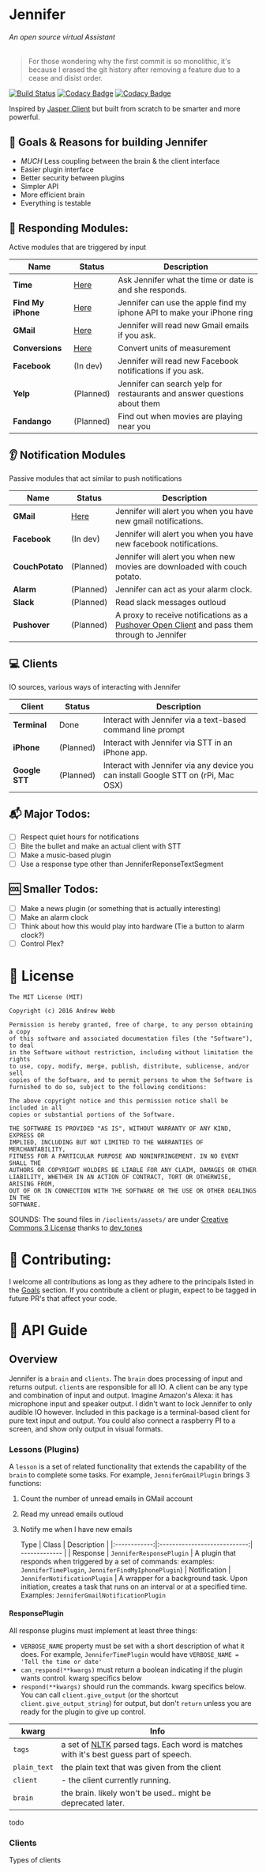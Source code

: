# Jennifer
###### An open source virtual Assistant
> For those wondering why the first commit is so monolithic, it's because I erased the git history after removing a feature due to a cease and disist order.

[![Build Status](https://travis-ci.org/androbwebb/JenniferVirtualAssistant.svg?branch=master)](https://travis-ci.org/androbwebb/JenniferVirtualAssistant)
[![Codacy Badge](https://api.codacy.com/project/badge/coverage/e3604515bed64b77a0638392bd75fdf5)](https://www.codacy.com/app/awebb/JenniferVirtualAssistant)
[![Codacy Badge](https://api.codacy.com/project/badge/grade/e3604515bed64b77a0638392bd75fdf5)](https://www.codacy.com/app/awebb/JenniferVirtualAssistant)

Inspired by [Jasper Client](https://github.com/jasperproject/jasper-client) but built from scratch to be smarter and
more powerful.

## :checkered_flag: Goals & Reasons for building Jennifer
- *MUCH* Less coupling between the brain & the client interface
- Easier plugin interface
- Better security between plugins
- Simpler API
- More efficient brain
- Everything is testable


## :speech_balloon: Responding Modules:
Active modules that are triggered by input

| Name | Status | Description |
| ---- | ------ | ----------- |
| **Time** | [Here](https://github.com/androbwebb/JenniferVirtualAssistant/tree/master/lessons/JenniferTimePlugin) | Ask Jennifer what the time or date is and she responds.  |
| **Find My iPhone** | [Here](https://github.com/androbwebb/JenniferVirtualAssistant/tree/master/lessons/JenniferFindMyIphonePlugin) | Jennifer can use the apple find my iphone API to make your iPhone ring |
| **GMail** | [Here](https://github.com/androbwebb/JenniferVirtualAssistant/tree/master/lessons/JenniferGmailPlugin) | Jennifer will read new Gmail emails if you ask. |
| **Conversions** | [Here](https://github.com/androbwebb/JenniferVirtualAssistant/tree/master/lessons/JenniferConversionPlugin) | Convert units of measurement |
| **Facebook** | (In dev) | Jennifer will read new Facebook notifications if you ask. | |
| **Yelp** | (Planned) | Jennifer can search yelp for restaurants and answer questions about them |  |
| **Fandango** | (Planned) | Find out when movies are playing near you |



## :ear: Notification Modules
Passive modules that act similar to push notifications

|      Name      |   Status   |         Description        |
| -------------- | ---------- | -------------------------- |
| **GMail** | [Here](https://github.com/androbwebb/JenniferVirtualAssistant/tree/master/lessons/JenniferGmailPlugin) | Jennifer will alert you when you have new gmail notifications. |
| **Facebook** | (In dev) | Jennifer will alert you when you have new facebook notifications. |
| **CouchPotato** | (Planned) | Jennifer will alert you when new movies are downloaded with couch potato. |
| **Alarm** | (Planned) | Jennifer can act as your alarm clock. |
| **Slack** | (Planned) | Read slack messages outloud |
| **Pushover** | (Planned) | A proxy to receive notifications as a [Pushover Open Client](https://pushover.net/api/client) and pass them through to Jennifer |


## :computer: Clients
IO sources, various ways of interacting with Jennifer

| Client | Status | Description |
| ------ | ------ | ----------- |
| **Terminal** | Done | Interact with Jennifer via a text-based command line prompt |
| **iPhone**  | (Planned) | Interact with Jennifer via STT in an iPhone app. |
| **Google STT**  | (Planned) | Interact with Jennifer via any device you can install Google STT on (rPi, Mac OSX) |

## :mailbox_with_mail: Major Todos:
- [ ] Respect quiet hours for notifications
- [ ] Bite the bullet and make an actual client with STT
- [ ] Make a music-based plugin
- [ ] Use a response type other than JenniferReponseTextSegment

## :cool: Smaller Todos:
- [ ] Make a news plugin (or something that is actually interesting)
- [ ] Make an alarm clock
- [ ] Think about how this would play into hardware (Tie a button to alarm clock?)
- [ ] Control Plex?

# :page_facing_up: License
```
The MIT License (MIT)

Copyright (c) 2016 Andrew Webb

Permission is hereby granted, free of charge, to any person obtaining a copy
of this software and associated documentation files (the "Software"), to deal
in the Software without restriction, including without limitation the rights
to use, copy, modify, merge, publish, distribute, sublicense, and/or sell
copies of the Software, and to permit persons to whom the Software is
furnished to do so, subject to the following conditions:

The above copyright notice and this permission notice shall be included in all
copies or substantial portions of the Software.

THE SOFTWARE IS PROVIDED "AS IS", WITHOUT WARRANTY OF ANY KIND, EXPRESS OR
IMPLIED, INCLUDING BUT NOT LIMITED TO THE WARRANTIES OF MERCHANTABILITY,
FITNESS FOR A PARTICULAR PURPOSE AND NONINFRINGEMENT. IN NO EVENT SHALL THE
AUTHORS OR COPYRIGHT HOLDERS BE LIABLE FOR ANY CLAIM, DAMAGES OR OTHER
LIABILITY, WHETHER IN AN ACTION OF CONTRACT, TORT OR OTHERWISE, ARISING FROM,
OUT OF OR IN CONNECTION WITH THE SOFTWARE OR THE USE OR OTHER DEALINGS IN THE
SOFTWARE.
```

SOUNDS: The sound files in `/ioclients/assets/` are under [Creative Commons 3 License](http://creativecommons.org/licenses/by/3.0/us/) thanks to [dev_tones](http://rcptones.com/dev_tones/)

# :dancers: Contributing:
I welcome all contributions as long as they adhere to the principals listed in the [Goals](https://github.com/androbwebb/JenniferVirtualAssistant#checkered_flag-goals--reasons-for-building-jennifer) section. If you contribute a client or plugin, expect to be tagged in future PR's that affect your code.

# :ledger: API Guide

## Overview
Jennifer is a `brain` and `clients`. The `brain` does processing of input and returns output. `client`s are
responsible for all IO. A client can be any type and combination of input and output. Imagine Amazon's Alexa: it has
microphone input and speaker output. I didn't want to lock Jennifer to only audible IO however. Included in this package
is a terminal-based client for pure text input and output. You could also connect a raspberry PI to a screen, and show
only output in visual formats.

### Lessons (Plugins)
A `lesson` is a set of related functionality that extends the capability of the `brain` to complete some tasks.
For example, `JenniferGmailPlugin` brings 3 functions:

1. Count the number of unread emails in GMail account
2. Read my unread emails outloud
3. Notify me when I have new emails



      Type    |             Class            |  Description  |
|:------------:|:----------------------------:| ------------- |
|    Response  |   `JenniferResponsePlugin`   | A plugin that responds when triggered by a set of commands: examples: `JenniferTimePlugin`, `JenniferFindMyIphonePlugin`)
| Notification | `JenniferNotificationPlugin` | A wrapper for a background task. Upon initiation, creates a task that runs on an interval or at a specified time. Examples: `JenniferGmailNotificationPlugin`

#### ResponsePlugin
All response plugins must implement at least three things:

- `VERBOSE_NAME` property must be set with a short description of what it does. For example, `JenniferTimePlugin` would have `VERBOSE_NAME = 'Tell the time or date'`
- `can_respond(**kwargs)` must return a boolean indicating if the plugin wants control. kwarg specifics below
- `respond(**kwargs)` should run the commands. kwarg specifics below. You can call `client.give_output` (or the shortcut `client.give_output_string`) for output, but don't `return` unless you are ready for the plugin to give up control.

| kwarg | Info |
| --- | --- |
| `tags` | a set of [NLTK](https://github.com/nltk/nltk) parsed tags. Each word is matches with it's best guess part of speech.|
| `plain_text` | the plain text that was given from the client |
| `client`|- the client currently running. |
| `brain` | the brain. likely won't be used.. might be deprecated later. |


todo

### Clients
Types of clients
